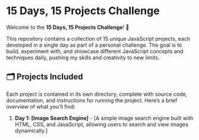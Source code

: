 # 15 Days, 15 Projects Challenge

Welcome to the **15 Days, 15 Projects Challenge**! 🚀

This repository contains a collection of 15 unique JavaScript projects, each developed in a single day as part of a personal challenge. The goal is to build, experiment with, and showcase different JavaScript concepts and techniques daily, pushing my skills and creativity to new limits.

## 🗂 Projects Included

Each project is contained in its own directory, complete with source code, documentation, and instructions for running the project. Here’s a brief overview of what you’ll find:

1. **Day 1: [Image Search Engine]** - [A simple image search engine built with HTML, CSS, and JavaScript, allowing users to search and view images dynamically.]
